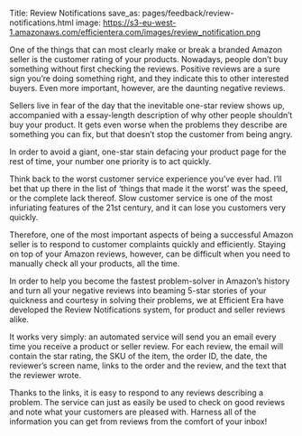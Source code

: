 Title: Review Notifications
save_as: pages/feedback/review-notifications.html
image: https://s3-eu-west-1.amazonaws.com/efficientera.com/images/review_notification.png

One of the things that can most clearly make or break a branded Amazon seller is the customer rating of your products. Nowadays, people don’t buy something without first checking the reviews. Positive reviews are a sure sign you’re doing something right, and they indicate this to other interested buyers. Even more important, however, are the daunting negative reviews.

Sellers live in fear of the day that the inevitable one-star review shows up, accompanied with a essay-length description of why other people shouldn’t buy your product. It gets even worse when the problems they describe are something you can fix, but that doesn’t stop the customer from being angry.

In order to avoid a giant, one-star stain defacing your product page for the rest of time, your number one priority is to act quickly.

Think back to the worst customer service experience you’ve ever had. I’ll bet that up there in the list of ‘things that made it the worst’ was the speed, or the complete lack thereof. Slow customer service is one of the most infuriating features of the 21st century, and it can lose you customers very quickly.

Therefore, one of the most important aspects of being a successful Amazon seller is to respond to customer complaints quickly and efficiently. Staying on top of your Amazon reviews, however, can be difficult when you need to manually check all your products, all the time.

In order to help you become the fastest problem-solver in Amazon’s history and turn all your negative reviews into beaming 5-star stories of your quickness and courtesy in solving their problems, we at Efficient Era have developed the Review Notifications system, for product and seller reviews alike.

It works very simply: an automated service will send you an email every time you receive a product or seller review. For each review, the email will contain the star rating, the SKU of the item, the order ID, the date, the reviewer’s screen name, links to the order and the review, and the text that the reviewer wrote.

Thanks to the links, it is easy to respond to any reviews describing a problem. The service can just as easily be used to check on good reviews and note what your customers are pleased with. Harness all of the information you can get from reviews from the comfort of your inbox!
